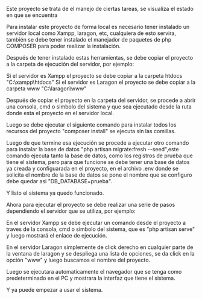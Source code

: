 Este proyecto se trata de el manejo de ciertas tareas, se visualiza el estado en que se encuentra

Para instalar este proyecto de forma local es necesario tener instalado un servidor local como Xampp, laragon, etc, cualquiera de esto servira, también se debe tener instalado el manejador de paquetes de php COMPOSER para poder realizar la instalación.

Después de tener instalado estas herramientas, se debe copiar el proyecto a la carpeta de ejecución del servidor, por ejemplo:

Si el servidor es Xampp el proyecto se debe copiar a la carpeta htdocs "C:\xampp\htdocs\"
Si el servidor es Laragon el proyecto se debe copiar a la carpeta www "C:\laragon\www"

Después de copiar el proyecto en la carpeta del servidor, se procede a abrir una consola, cmd o simbolo del sistema y que sea ejecutado desde la ruta donde esta el proyecto en el servidor local.

Luego se debe ejecutar el siguiente comando para instalar todos los recursos del proyecto "composer install" se ejecuta sin las comillas.

Luego de que termine esa ejecución se procede a ejecutar otro comando para instalar la base de datos "php artisan migrate:fresh --seed",este comando ejecuta tanto la base de datos, como los registros de prueba que tiene el sistema, pero para que funcione se debe tener una base de datos ya creada y configuarada en el proyecto, en el archivo .env donde se solicita el nombre de la base de datos se pone el nombre que se configuro debe quedar asi "DB_DATABASE=prueba".

Y listo el sistema ya quedo funcionado.

Ahora para ejecutar el proyecto se debe realizar una serie de pasos dependiendo el servidor que se utiliza, por ejemplo:

En el servidor Xampp se debe ejecutar un comando desde el proyecto a traves de la consola, cmd o simbolo del sistema, que es "php artisan serve" y luego mostrará el enlace de ejecución.

En el servidor Laragon simplemente de click derecho en cualquier parte de la ventana de laragon y se despliega una lista de opciones, se da click en la opción "www" y luego buscamos el nombre del proyecto.

Luego se ejecutara automaticamente el navegador que se tenga como predeterminado en el PC y mostrara la interfaz que tiene el sistema.

Y ya puede empezar a usar el sistema.